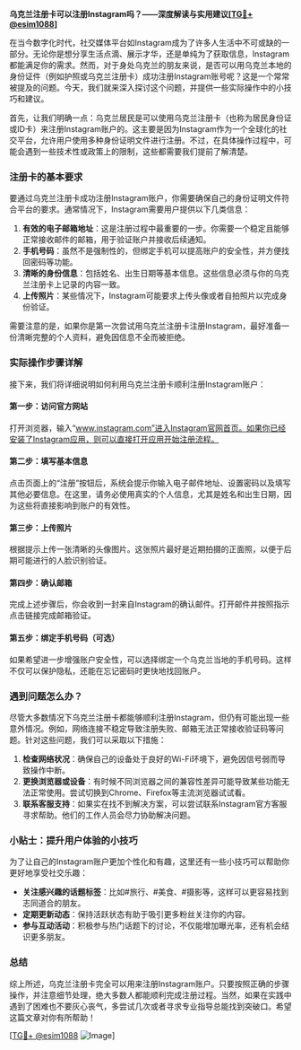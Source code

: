 **乌克兰注册卡可以注册Instagram吗？——深度解读与实用建议[[TG💪+ @esim1088](https://t.me/s/esim1088)]**

在当今数字化时代，社交媒体平台如Instagram成为了许多人生活中不可或缺的一部分。无论你是想分享生活点滴、展示才华，还是单纯为了获取信息，Instagram都能满足你的需求。然而，对于身处乌克兰的朋友来说，是否可以用乌克兰本地的身份证件（例如护照或乌克兰注册卡）成功注册Instagram账号呢？这是一个常常被提及的问题。今天，我们就来深入探讨这个问题，并提供一些实际操作中的小技巧和建议。

首先，让我们明确一点：乌克兰居民是可以使用乌克兰注册卡（也称为居民身份证或ID卡）来注册Instagram账户的。这主要是因为Instagram作为一个全球化的社交平台，允许用户使用多种身份证明文件进行注册。不过，在具体操作过程中，可能会遇到一些技术性或政策上的限制，这些都需要我们提前了解清楚。

### 注册卡的基本要求

要通过乌克兰注册卡成功注册Instagram账户，你需要确保自己的身份证明文件符合平台的要求。通常情况下，Instagram需要用户提供以下几类信息：

1. **有效的电子邮箱地址**：这是注册过程中最重要的一步。你需要一个稳定且能够正常接收邮件的邮箱，用于验证账户并接收后续通知。
2. **手机号码**：虽然不是强制性的，但绑定手机可以提高账户的安全性，并方便找回密码等功能。
3. **清晰的身份信息**：包括姓名、出生日期等基本信息。这些信息必须与你的乌克兰注册卡上记录的内容一致。
4. **上传照片**：某些情况下，Instagram可能要求上传头像或者自拍照片以完成身份验证。

需要注意的是，如果你是第一次尝试用乌克兰注册卡注册Instagram，最好准备一份清晰完整的个人资料，避免因信息不全而被拒绝。

### 实际操作步骤详解

接下来，我们将详细说明如何利用乌克兰注册卡顺利注册Instagram账户：

#### 第一步：访问官方网站
打开浏览器，输入“www.instagram.com”进入Instagram官网首页。如果你已经安装了Instagram应用，则可以直接打开应用开始注册流程。

#### 第二步：填写基本信息
点击页面上的“注册”按钮后，系统会提示你输入电子邮件地址、设置密码以及填写其他必要信息。在这里，请务必使用真实的个人信息，尤其是姓名和出生日期，因为这些将直接影响到账户的有效性。

#### 第三步：上传照片
根据提示上传一张清晰的头像图片。这张照片最好是近期拍摄的正面照，以便于后期可能进行的人脸识别验证。

#### 第四步：确认邮箱
完成上述步骤后，你会收到一封来自Instagram的确认邮件。打开邮件并按照指示点击链接完成邮箱验证。

#### 第五步：绑定手机号码（可选）
如果希望进一步增强账户安全性，可以选择绑定一个乌克兰当地的手机号码。这样不仅可以保护隐私，还能在忘记密码时更快地找回账户。

### 遇到问题怎么办？

尽管大多数情况下乌克兰注册卡都能够顺利注册Instagram，但仍有可能出现一些意外情况。例如，网络连接不稳定导致注册失败、邮箱无法正常接收验证码等问题。针对这些问题，我们可以采取以下措施：

1. **检查网络状况**：确保自己的设备处于良好的Wi-Fi环境下，避免因信号弱而导致操作中断。
2. **更换浏览器或设备**：有时候不同浏览器之间的兼容性差异可能导致某些功能无法正常使用。尝试切换到Chrome、Firefox等主流浏览器试试看。
3. **联系客服支持**：如果实在找不到解决方案，可以尝试联系Instagram官方客服寻求帮助。他们的工作人员会尽力协助解决问题。

### 小贴士：提升用户体验的小技巧

为了让自己的Instagram账户更加个性化和有趣，这里还有一些小技巧可以帮助你更好地享受社交乐趣：

- **关注感兴趣的话题标签**：比如#旅行、#美食、#摄影等，这样可以更容易找到志同道合的朋友。
- **定期更新动态**：保持活跃状态有助于吸引更多粉丝关注你的内容。
- **参与互动活动**：积极参与热门话题下的讨论，不仅能增加曝光率，还有机会结识更多朋友。

### 总结

综上所述，乌克兰注册卡完全可以用来注册Instagram账户。只要按照正确的步骤操作，并注意细节处理，绝大多数人都能顺利完成注册过程。当然，如果在实践中遇到了困难也不要灰心丧气，多尝试几次或者寻求专业指导总能找到突破口。希望这篇文章对你有所帮助！

[[TG💪+ @esim1088](https://t.me/s/esim1088) ![Image](https://i.postimg.cc/4NQfJmqS/Snipaste-2025-05-13-00-14-12.png)]